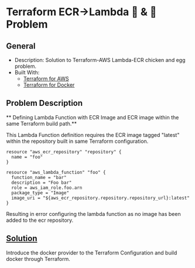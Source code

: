 # Terraform ECR->Lambda 🐔 & 🥚 Problem

## General 

* Description: Solution to Terraform-AWS Lambda-ECR chicken and egg problem.
* Built With:
  * [Terraform for AWS](https://registry.terraform.io/providers/hashicorp/aws/latest/docs)
  * [Terraform for Docker](https://registry.terraform.io/providers/kreuzwerker/docker/latest/docs)

## Problem Description

** Defining Lambda Function with ECR Image and ECR image within the same Terraform build path.**

This Lambda Function definition requires the ECR image tagged "latest" within the repository built in same Terraform configuration.

```hcl
resource "aws_ecr_repository" "repository" {
  name = "foo"
}

resource "aws_lambda_function" "foo" {
  function_name = "bar"
  description = "Foo bar"
  role = aws_iam_role.foo.arn
  package_type = "Image"
  image_uri = "${aws_ecr_repository.repository.repository_url}:latest"
}
```

Resulting in error configuring the lambda function as no image has been added to the ecr repository.

## [Solution](solution/main.tf)

Introduce the docker provider to the Terraform Configuration and build docker through Terraform.
